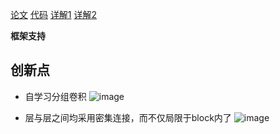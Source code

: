 [论文](http://cn.arxiv.org/pdf/1711.09224v2)
[代码](https://github.com/ShichenLiu/CondenseNet)
[详解1](https://blog.csdn.net/u014380165/article/details/78747711)
[详解2](https://mp.weixin.qq.com/s?__biz=MzIzMTY0NjEzMA==&mid=2247484339&idx=1&sn=0f1a8c33b2e185e2f06d131b6142b485&chksm=e8a1b56edfd63c784dc8b77588ce72ed47918f7d0a44ba630d53699cb5272afa407d27ace043&mpshare=1&scene=23&srcid=1218b2XchJoarIqjB8FZIKaO#rd)

**框架支持**

## 创新点
- 自学习分组卷积
![image](https://github.com/jyhengcoder/paper-diary/blob/master/images/condensenet.png)

- 层与层之间均采用密集连接，而不仅局限于block内了
![image](https://github.com/jyhengcoder/paper-diary/blob/master/images/condensenet_block.png)


